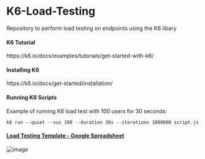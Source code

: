 # K6-Load-Testing
Repository to perform load testing on endpoints using the K6 libary

<h4>K6 Tutorial</h4>
https://k6.io/docs/examples/tutorials/get-started-with-k6/

<h4 href="https://k6.io/docs/get-started/installation/">Installing K6</h4>
https://k6.io/docs/get-started/installation/

<h4 href="https://k6.io/docs/get-started/running-k6/">Running K6 Scripts</h4>
Example of running K6 load test with 100 users for 30 seconds:

```
k6 run --quiet --vus 100 --duration 30s --iterations 1000000 script.js
```

<a href="https://docs.google.com/spreadsheets/d/11xLfUirPN2ORsaXowEQyLdUNFn0yDI5_Ip6CEaK3Ek0/edit#gid=1118872623"><h4> Load Testing Template - Google Spreadsheet</h4></a>

![image](https://github.com/Kriks-Tangeneer/K6-Load-Testing/assets/115210010/a5db9020-066c-4ee6-bd77-171a601ff710)
